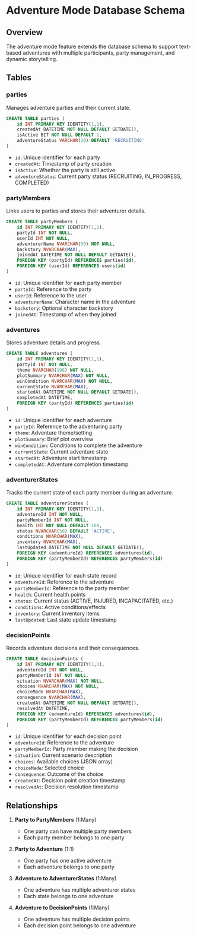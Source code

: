 # Adventure Mode Database Schema

## Overview
The adventure mode feature extends the database schema to support text-based adventures with multiple participants, party management, and dynamic storytelling.

## Tables

### parties
Manages adventure parties and their current state.
```sql
CREATE TABLE parties (
    id INT PRIMARY KEY IDENTITY(1,1),
    createdAt DATETIME NOT NULL DEFAULT GETDATE(),
    isActive BIT NOT NULL DEFAULT 1,
    adventureStatus VARCHAR(20) DEFAULT 'RECRUITING'
)
```
- `id`: Unique identifier for each party
- `createdAt`: Timestamp of party creation
- `isActive`: Whether the party is still active
- `adventureStatus`: Current party status (RECRUITING, IN_PROGRESS, COMPLETED)

### partyMembers
Links users to parties and stores their adventurer details.
```sql
CREATE TABLE partyMembers (
    id INT PRIMARY KEY IDENTITY(1,1),
    partyId INT NOT NULL,
    userId INT NOT NULL,
    adventurerName NVARCHAR(50) NOT NULL,
    backstory NVARCHAR(MAX),
    joinedAt DATETIME NOT NULL DEFAULT GETDATE(),
    FOREIGN KEY (partyId) REFERENCES parties(id),
    FOREIGN KEY (userId) REFERENCES users(id)
)
```
- `id`: Unique identifier for each party member
- `partyId`: Reference to the party
- `userId`: Reference to the user
- `adventurerName`: Character name in the adventure
- `backstory`: Optional character backstory
- `joinedAt`: Timestamp of when they joined

### adventures
Stores adventure details and progress.
```sql
CREATE TABLE adventures (
    id INT PRIMARY KEY IDENTITY(1,1),
    partyId INT NOT NULL,
    theme NVARCHAR(100) NOT NULL,
    plotSummary NVARCHAR(MAX) NOT NULL,
    winCondition NVARCHAR(MAX) NOT NULL,
    currentState NVARCHAR(MAX),
    startedAt DATETIME NOT NULL DEFAULT GETDATE(),
    completedAt DATETIME,
    FOREIGN KEY (partyId) REFERENCES parties(id)
)
```
- `id`: Unique identifier for each adventure
- `partyId`: Reference to the adventuring party
- `theme`: Adventure theme/setting
- `plotSummary`: Brief plot overview
- `winCondition`: Conditions to complete the adventure
- `currentState`: Current adventure state
- `startedAt`: Adventure start timestamp
- `completedAt`: Adventure completion timestamp

### adventurerStates
Tracks the current state of each party member during an adventure.
```sql
CREATE TABLE adventurerStates (
    id INT PRIMARY KEY IDENTITY(1,1),
    adventureId INT NOT NULL,
    partyMemberId INT NOT NULL,
    health INT NOT NULL DEFAULT 100,
    status NVARCHAR(50) DEFAULT 'ACTIVE',
    conditions NVARCHAR(MAX),
    inventory NVARCHAR(MAX),
    lastUpdated DATETIME NOT NULL DEFAULT GETDATE(),
    FOREIGN KEY (adventureId) REFERENCES adventures(id),
    FOREIGN KEY (partyMemberId) REFERENCES partyMembers(id)
)
```
- `id`: Unique identifier for each state record
- `adventureId`: Reference to the adventure
- `partyMemberId`: Reference to the party member
- `health`: Current health points
- `status`: Current status (ACTIVE, INJURED, INCAPACITATED, etc.)
- `conditions`: Active conditions/effects
- `inventory`: Current inventory items
- `lastUpdated`: Last state update timestamp

### decisionPoints
Records adventure decisions and their consequences.
```sql
CREATE TABLE decisionPoints (
    id INT PRIMARY KEY IDENTITY(1,1),
    adventureId INT NOT NULL,
    partyMemberId INT NOT NULL,
    situation NVARCHAR(MAX) NOT NULL,
    choices NVARCHAR(MAX) NOT NULL,
    choiceMade NVARCHAR(MAX),
    consequence NVARCHAR(MAX),
    createdAt DATETIME NOT NULL DEFAULT GETDATE(),
    resolvedAt DATETIME,
    FOREIGN KEY (adventureId) REFERENCES adventures(id),
    FOREIGN KEY (partyMemberId) REFERENCES partyMembers(id)
)
```
- `id`: Unique identifier for each decision point
- `adventureId`: Reference to the adventure
- `partyMemberId`: Party member making the decision
- `situation`: Current scenario description
- `choices`: Available choices (JSON array)
- `choiceMade`: Selected choice
- `consequence`: Outcome of the choice
- `createdAt`: Decision point creation timestamp
- `resolvedAt`: Decision resolution timestamp

## Relationships

1. **Party to PartyMembers** (1:Many)
   - One party can have multiple party members
   - Each party member belongs to one party

2. **Party to Adventure** (1:1)
   - One party has one active adventure
   - Each adventure belongs to one party

3. **Adventure to AdventurerStates** (1:Many)
   - One adventure has multiple adventurer states
   - Each state belongs to one adventure

4. **Adventure to DecisionPoints** (1:Many)
   - One adventure has multiple decision points
   - Each decision point belongs to one adventure 